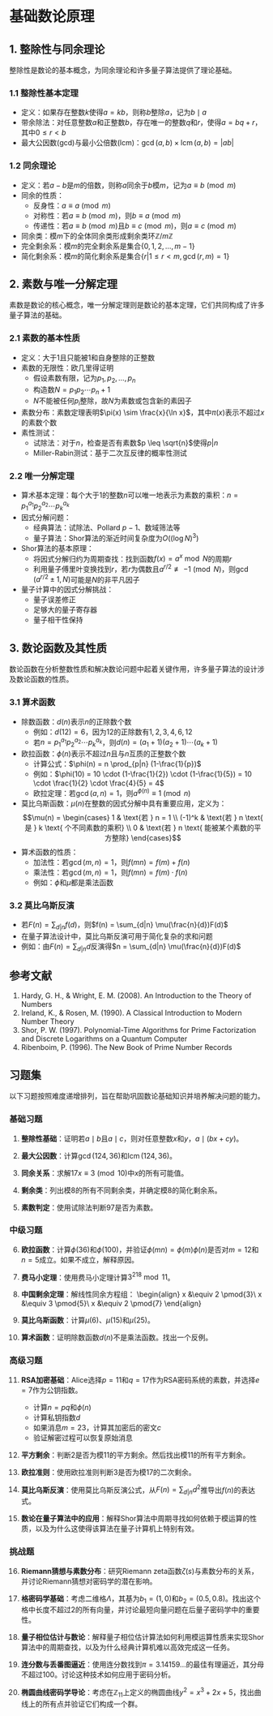 # 基础数论原理


## 1. 整除性与同余理论

整除性是数论的基本概念，为同余理论和许多量子算法提供了理论基础。

### 1.1 整除性基本定理
- 定义：如果存在整数$k$使得$a = kb$，则称$b$整除$a$，记为$b \mid a$
- 带余除法：对任意整数$a$和正整数$b$，存在唯一的整数$q$和$r$，使得$a = bq + r$，其中$0 \leq r < b$
- 最大公因数(gcd)与最小公倍数(lcm)：$\gcd(a,b) \times \operatorname{lcm}(a,b) = |ab|$

### 1.2 同余理论
- 定义：若$a - b$是$m$的倍数，则称$a$同余于$b$模$m$，记为$a \equiv b \pmod{m}$
- 同余的性质：
  - 反身性：$a \equiv a \pmod{m}$
  - 对称性：若$a \equiv b \pmod{m}$，则$b \equiv a \pmod{m}$
  - 传递性：若$a \equiv b \pmod{m}$且$b \equiv c \pmod{m}$，则$a \equiv c \pmod{m}$
- 同余类：模$m$下的全体同余类形成剩余类环$\mathbb{Z}/m\mathbb{Z}$
- 完全剩余系：模$m$的完全剩余系是集合$\{0,1,2,\ldots,m-1\}$
- 简化剩余系：模$m$的简化剩余系是集合$\{r | 1 \leq r < m, \gcd(r,m)=1\}$

## 2. 素数与唯一分解定理

素数是数论的核心概念，唯一分解定理则是数论的基本定理，它们共同构成了许多量子算法的基础。

### 2.1 素数的基本性质
- 定义：大于$1$且只能被$1$和自身整除的正整数
- 素数的无限性：欧几里得证明
  - 假设素数有限，记为$p_1, p_2, \ldots, p_n$
  - 构造数$N = p_1 p_2 \cdots p_n + 1$
  - $N$不能被任何$p_i$整除，故$N$为素数或包含新的素因子
- 素数分布：素数定理表明$\pi(x) \sim \frac{x}{\ln x}$，其中$\pi(x)$表示不超过$x$的素数个数
- 素性测试：
  - 试除法：对于$n$，检查是否有素数$p \leq \sqrt{n}$使得$p | n$
  - Miller-Rabin测试：基于二次互反律的概率性测试

### 2.2 唯一分解定理
- 算术基本定理：每个大于$1$的整数$n$可以唯一地表示为素数的乘积：$n = p_1^{a_1} p_2^{a_2} \cdots p_k^{a_k}$
- 因式分解问题：
  - 经典算法：试除法、Pollard $p-1$、数域筛法等
  - 量子算法：Shor算法的渐近时间复杂度为$O((\log N)^3)$
- Shor算法的基本原理：
  - 将因式分解归约为周期查找：找到函数$f(x) = a^x \bmod N$的周期$r$
  - 利用量子傅里叶变换找到$r$，若$r$为偶数且$a^{r/2} \not\equiv -1 \pmod{N}$，则$\gcd(a^{r/2} \pm 1, N)$可能是$N$的非平凡因子
- 量子计算中的因式分解挑战：
  - 量子误差修正
  - 足够大的量子寄存器
  - 量子相干性保持

## 3. 数论函数及其性质

数论函数在分析整数性质和解决数论问题中起着关键作用，许多量子算法的设计涉及数论函数的性质。

### 3.1 算术函数
- 除数函数：$d(n)$表示$n$的正除数个数
  - 例如：$d(12) = 6$，因为$12$的正除数有$1,2,3,4,6,12$
  - 若$n = p_1^{a_1} p_2^{a_2} \cdots p_k^{a_k}$，则$d(n) = (a_1+1)(a_2+1)\cdots(a_k+1)$
- 欧拉函数：$\phi(n)$表示不超过$n$且与$n$互质的正整数个数
  - 计算公式：$\phi(n) = n \prod_{p|n} (1-\frac{1}{p})$
  - 例如：$\phi(10) = 10 \cdot (1-\frac{1}{2}) \cdot (1-\frac{1}{5}) = 10 \cdot \frac{1}{2} \cdot \frac{4}{5} = 4$
  - 欧拉定理：若$\gcd(a,n)=1$，则$a^{\phi(n)} \equiv 1 \pmod{n}$
- 莫比乌斯函数：$\mu(n)$在整数的因式分解中具有重要应用，定义为：
  $$\mu(n) = \begin{cases}
  1 & \text{若 } n = 1 \\
  (-1)^k & \text{若 } n \text{ 是 } k \text{ 个不同素数的乘积} \\
  0 & \text{若 } n \text{ 能被某个素数的平方整除}
  \end{cases}$$
- 算术函数的性质：
  - 加法性：若$\gcd(m,n)=1$，则$f(mn) = f(m) + f(n)$
  - 乘法性：若$\gcd(m,n)=1$，则$f(mn) = f(m) \cdot f(n)$
  - 例如：$\phi$和$\mu$都是乘法函数

### 3.2 莫比乌斯反演
- 若$F(n) = \sum_{d|n} f(d)$，则$f(n) = \sum_{d|n} \mu(\frac{n}{d})F(d)$
- 在量子算法设计中，莫比乌斯反演可用于简化复杂的求和问题
- 例如：由$F(n) = \sum_{d|n} d$反演得$n = \sum_{d|n} \mu(\frac{n}{d})F(d)$

## 参考文献

1. Hardy, G. H., & Wright, E. M. (2008). An Introduction to the Theory of Numbers
2. Ireland, K., & Rosen, M. (1990). A Classical Introduction to Modern Number Theory
3. Shor, P. W. (1997). Polynomial-Time Algorithms for Prime Factorization and Discrete Logarithms on a Quantum Computer
4. Ribenboim, P. (1996). The New Book of Prime Number Records

## 习题集

以下习题按照难度递增排列，旨在帮助巩固数论基础知识并培养解决问题的能力。

### 基础习题

1. **整除性基础**：证明若$a \mid b$且$a \mid c$，则对任意整数$x$和$y$，$a \mid (bx + cy)$。

2. **最大公因数**：计算$\gcd(124, 36)$和$\operatorname{lcm}(124, 36)$。

3. **同余关系**：求解$17x \equiv 3 \pmod{10}$中$x$的所有可能值。

4. **剩余类**：列出模$8$的所有不同剩余类，并确定模$8$的简化剩余系。

5. **素数判定**：使用试除法判断$97$是否为素数。

### 中级习题

6. **欧拉函数**：计算$\phi(36)$和$\phi(100)$，并验证$\phi(mn) = \phi(m)\phi(n)$是否对$m=12$和$n=5$成立。如果不成立，解释原因。

7. **费马小定理**：使用费马小定理计算$3^{218} \bmod 11$。

8. **中国剩余定理**：解线性同余方程组：
   \begin{align}
   x &\equiv 2 \pmod{3}\\
   x &\equiv 3 \pmod{5}\\
   x &\equiv 2 \pmod{7}
   \end{align}

9. **莫比乌斯函数**：计算$\mu(6)$、$\mu(15)$和$\mu(25)$。

10. **算术函数**：证明除数函数$d(n)$不是乘法函数。找出一个反例。

### 高级习题

11. **RSA加密基础**：Alice选择$p=11$和$q=17$作为RSA密码系统的素数，并选择$e=7$作为公钥指数。
    - 计算$n = pq$和$\phi(n)$
    - 计算私钥指数$d$
    - 如果消息$m=23$，计算其加密后的密文$c$
    - 验证解密过程可以恢复原始消息

12. **平方剩余**：判断$2$是否为模$11$的平方剩余。然后找出模$11$的所有平方剩余。

13. **欧拉准则**：使用欧拉准则判断$3$是否为模$17$的二次剩余。

14. **莫比乌斯反演**：使用莫比乌斯反演公式，从$F(n) = \sum_{d|n} d^2$推导出$f(n)$的表达式。

15. **数论在量子算法中的应用**：解释Shor算法中周期寻找如何依赖于模运算的性质，以及为什么这使得该算法在量子计算机上特别有效。

### 挑战题

16. **Riemann猜想与素数分布**：研究Riemann zeta函数$\zeta(s)$与素数分布的关系，并讨论Riemann猜想对密码学的潜在影响。

17. **格密码学基础**：考虑二维格$\Lambda$，其基为$b_1 = (1, 0)$和$b_2 = (0.5, 0.8)$。找出这个格中长度不超过$2$的所有向量，并讨论最短向量问题在后量子密码学中的重要性。

18. **量子相位估计与数论**：解释量子相位估计算法如何利用模运算性质来实现Shor算法中的周期查找，以及为什么经典计算机难以高效完成这一任务。

19. **连分数与丢番图逼近**：使用连分数找到$\pi = 3.14159...$的最佳有理逼近，其分母不超过$100$。讨论这种技术如何应用于密码分析。

20. **椭圆曲线密码学导论**：考虑在$\mathbb{Z}_{11}$上定义的椭圆曲线$y^2 = x^3 + 2x + 5$，找出曲线上的所有点并验证它们构成一个群。
